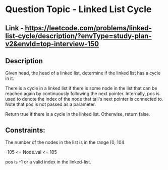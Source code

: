 # Question Topic - Linked List Cycle


## Link - https://leetcode.com/problems/linked-list-cycle/description/?envType=study-plan-v2&envId=top-interview-150


## Description

Given head, the head of a linked list, determine if the linked list has a cycle in it.

There is a cycle in a linked list if there is some node in the list that can be reached again by continuously following the next pointer. Internally, pos is used to denote the index of the node that tail's next pointer is connected to. Note that pos is not passed as a parameter.

Return true if there is a cycle in the linked list. Otherwise, return false.

## Constraints:

The number of the nodes in the list is in the range [0, 104

-105 <= Node.val <= 105

pos is -1 or a valid index in the linked-list.
